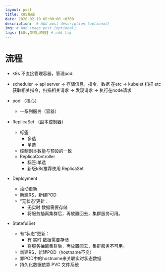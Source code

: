 ```yaml
---
layout: post
title: K8S基础
date: 2020-02-10 00:00:00 +0300
description:  # Add post description (optional)
img: # Add image post (optional)
tags: [k8s,架构,原理] # add tag
---
```


# 流程
- k8s 不直接管理容器，管理pod.
- scheduler -> api server -> 存储信息，指令，数据 在etc -> kubelet 扫描 etc 获取相关指令，扫描相关请求 -> 发现请求 -> 执行在node请求

- pod （核心）
    - 一系列服务（容器）
- ReplicaSet （副本控制器）
    - 标签 
        - 多选
        - 单选
    - 控制副本数量与预设的一致
    -  ReplicaController
        - 标签:单选
        - 新版k8s推荐使用 ReplicaSet
- Deployment
    - 滚动更新
    - 新建RS，新建POD
    - “无状态‘更新：
        - 无实时 数据需要存储
        - 将服务抽离集群后，再放置回去，集群服务可用。
- StatefulSet
    - 有“状态”更新：
        - 有 实时 数据需要存储
        - 将服务抽离集群后，再放置回去，集群服务不可用。
    - 新建RS，新建POD（hostname不变）
    - 靠POD中的hostname来关联实时状态数据
    - 持久化数据依靠 PVC 文件系统
